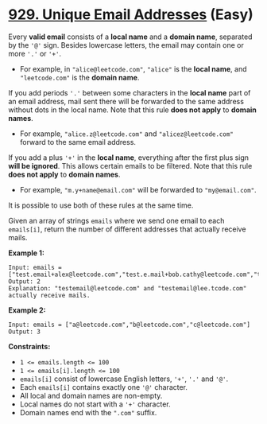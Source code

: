 # [929. Unique Email Addresses][link] (Easy)

[link]: https://leetcode.com/problems/unique-email-addresses/

Every **valid email** consists of a **local name** and a **domain name**, separated by the `'@'`
sign. Besides lowercase letters, the email may contain one or more `'.'` or `'+'`.

- For example, in `"alice@leetcode.com"`, `"alice"` is the **local name**, and `"leetcode.com"` is
the **domain name**.

If you add periods `'.'` between some characters in the **local name** part of an email address,
mail sent there will be forwarded to the same address without dots in the local name. Note that this
rule **does not apply** to **domain names**.

- For example, `"alice.z@leetcode.com"` and `"alicez@leetcode.com"` forward to the same email
address.

If you add a plus `'+'` in the **local name**, everything after the first plus sign **will be
ignored**. This allows certain emails to be filtered. Note that this rule **does not apply** to
**domain names**.

- For example, `"m.y+name@email.com"` will be forwarded to `"my@email.com"`.

It is possible to use both of these rules at the same time.

Given an array of strings `emails` where we send one email to each `emails[i]`, return the number of
different addresses that actually receive mails.

**Example 1:**

```
Input: emails =
["test.email+alex@leetcode.com","test.e.mail+bob.cathy@leetcode.com","testemail+david@lee.tcode.com"]
Output: 2
Explanation: "testemail@leetcode.com" and "testemail@lee.tcode.com" actually receive mails.
```

**Example 2:**

```
Input: emails = ["a@leetcode.com","b@leetcode.com","c@leetcode.com"]
Output: 3
```

**Constraints:**

- `1 <= emails.length <= 100`
- `1 <= emails[i].length <= 100`
- `emails[i]` consist of lowercase English letters, `'+'`, `'.'` and `'@'`.
- Each `emails[i]` contains exactly one `'@'` character.
- All local and domain names are non-empty.
- Local names do not start with a `'+'` character.
- Domain names end with the `".com"` suffix.
